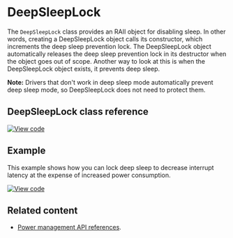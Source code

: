 # DeepSleepLock

The `DeepSleepLock` class provides an RAII object for disabling sleep. In other words, creating a DeepSleepLock object calls its constructor, which increments the deep sleep prevention lock. The DeepSleepLock object automatically releases the deep sleep prevention lock in its destructor when the object goes out of scope. Another way to look at this is when the DeepSleepLock object exists, it prevents deep sleep.

<span class="notes">**Note:** Drivers that don't work in deep sleep mode automatically prevent deep sleep mode, so DeepSleepLock does not need to protect them.</span>

## DeepSleepLock class reference

[![View code](https://www.mbed.com/embed/?type=library)](https://os.mbed.com/docs/mbed-os/v6.2/mbed-os-api-doxy/classmbed_1_1_deep_sleep_lock.html)

## Example

This example shows how you can lock deep sleep to decrease interrupt latency at the expense of increased power consumption.

[![View code](https://www.mbed.com/embed/?url=https://github.com/ARMmbed/mbed-os-snippet-DeepSleepLock_Example_1/tree/v6.2)](https://github.com/ARMmbed/mbed-os-snippet-DeepSleepLock_Example_1/blob/v6.2/main.cpp)

## Related content

- [Power management API references](power-management-sleep.html).
